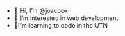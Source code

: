 - 👋 Hi, I’m @joacoox
- 👀 I’m interested in web development 
- 🌱I'm learning to code in the UTN

<!---
joacoox/joacoox is a ✨ special ✨ repository because its `README.md` (this file) appears on your GitHub profile.
You can click the Preview link to take a look at your changes.
--->
